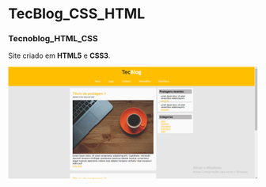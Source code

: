 # TecBlog_CSS_HTML

### Tecnoblog_HTML_CSS

Site criado em **HTML5** e **CSS3**.

![ctecnoblog.png](https://github.com/marcelodesouzacorrea/TecBlog_CSS_HTML/blob/master/tecnoblog.png)
